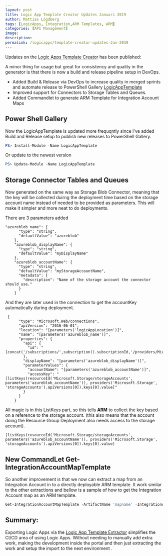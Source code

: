 ```yaml
---
layout: post
title: Logic App Template Creator Updates Januari 2019 
author: Mattias Lögdberg
tags: [LogicApps, Integration,ARM Templates, ARM]
categories: [API Management]
image: 
description: 
permalink: /logicapps/template-creator-updates-Jan-2019
---
```


Updates on the [Logic Apps Template Creator](https://github.com/jeffhollan/LogicAppTemplateCreator) has been published:

A minor thing for usage but great for consistency and quality in the generator is that there is now a build and release pipeline setup in DevOps. 

* Added Build & Release via DevOps to increase quality in merged sprints and automate release to PowerShell Gallery [LogicAppTemplate](https://www.powershellgallery.com/packages/LogicAppTemplate)
* Improved support for Connectors to Storage Tables and Queues.
* Added Commandlet to generate ARM Template for Integration Account Maps

## Power Shell Gallery
Now the LogicAppTemplate is updated more frequqntly since I've added Build and Release setup to publish new releases to PowerShell Gallery.

```powershell
PS> Install-Module -Name LogicAppTemplate
```

Or update to the newest version
```powershell
PS> Update-Module -Name LogicAppTemplate
```

## Storage Connector Tables and Queues
Now generated on the same way as Storage Blob Connector, meaning that the key will be collected duirng the deployment time based on the storage account name instead of needed to be provided as parameters. This will make it simpler and more neat to do deployments.


There are 3 parameters added
```
"azureblob_name": {
      "type": "string",
      "defaultValue": "azureblob"
    },
    "azureblob_displayName": {
      "type": "string",
      "defaultValue": "myDisplayName"
    },
    "azureblob_accountName": {
      "type": "string",
      "defaultValue": "myStorageAccountName",
      "metadata": {
        "description": "Name of the storage account the connector should use."
      }
    }
```

And they are later used in the connection to get the accountKey automatically during deployment.
```
 {
      "type": "Microsoft.Web/connections",
      "apiVersion": "2016-06-01",
      "location": "[parameters('logicAppLocation')]",
      "name": "[parameters('azureblob_name')]",
      "properties": {
        "api": {
          "id": "[concat('/subscriptions/',subscription().subscriptionId,'/providers/Microsoft.Web/locations/',parameters('logicAppLocation'),'/managedApis/azureblob')]"
        },
        "displayName": "[parameters('azureblob_displayName')]",
        "parameterValues": {
          "accountName": "[parameters('azureblob_accountName')]",
          "accessKey": "[listKeys(resourceId('Microsoft.Storage/storageAccounts', parameters('azureblob_accountName')), providers('Microsoft.Storage', 'storageAccounts').apiVersions[0]).keys[0].value]"
        }
      }
    }
```

All magic is in this ListKeys part, so this tells **ARM** to collect the key based on a reference to the storage account. (this also means that the account doing the Resource Group Deployment also needs access to the storage account).
```
[listKeys(resourceId('Microsoft.Storage/storageAccounts', parameters('azureblob_accountName')), providers('Microsoft.Storage', 'storageAccounts').apiVersions[0]).keys[0].value]
```

## New CommandLet Get-IntegrationAccountMapTemplate
So another improvement is that we now can extract a map from an Integration Account in to a directly deployable ARM template. It work similar to the other extractions and bellow is a sample of how to get the Integration Account map as an ARM template.

```powershell
Get-IntegrationAccountMapTemplate -ArtifactName 'mapname' -IntegrationAccount 'ianame' -ResourceGroup 'myresourcegroup' -SubscriptionId 'guid()' -TenantName 'mattiaslogdberg.onmicrosoft.com'
```


## Summary:
Exporting Logic Apps via the [Logic App Template Extractor](https://github.com/jeffhollan/LogicAppTemplateCreator) simplifies the CI/CD area of using Logic Apps. Without needing to manually add extra work, making the development inside the portal and then just extracting the work and setup the import to the next environment .
